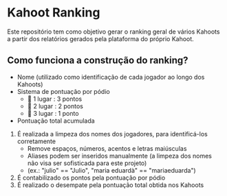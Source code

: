 # Kahoot Ranking

Este repositório tem como objetivo gerar o ranking geral de vários Kahoots a partir dos relatórios gerados pela plataforma do próprio Kahoot.

## Como funciona a construção do ranking?
- Nome (utilizado como identificação de cada jogador ao longo dos Kahoots)
- Sistema de pontuação por pódio
  - 🥇 1 lugar : 3 pontos
  - 🥈 2 lugar : 2 pontos
  - 🥉 3 lugar : 1 ponto
- Pontuação total acumulada

1. É realizada a limpeza dos nomes dos jogadores, para identificá-los corretamente
    - Remove espaços, números, acentos e letras maiúsculas
    - Aliases podem ser inseridos manualmente (a limpeza dos nomes não visa ser sofisticada para este projeto)
    - (ex.: "julio" == "Julio", "maria eduardà" == "mariaeduarda")
2. É contabilizado os pontos pela pontuação por pódio
3. É realizado o desempate pela pontuação total obtida nos Kahoots
